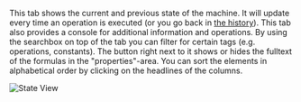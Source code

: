 This tab shows the current and previous state of the machine. It will update every time an operation is executed (or you go back in [the history](../History.md)).
This tab also provides a console for additional information and operations.
By using the searchbox on top of the tab you can filter for certain tags (e.g. operations, constants).
The button right next to it shows or hides the fulltext of the formulas in the "properties"-area.
You can sort the elements in alphabetical order by clicking on the headlines of the columns.

![State View](../../screenshots/Main%20View/State%20View.png)
